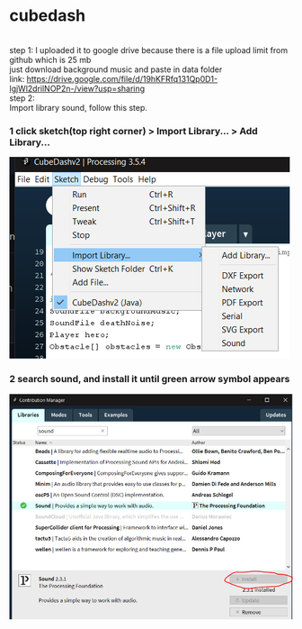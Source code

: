 # cubedash
</br> step 1:
I uploaded it to google drive because there is a file upload limit from github which is 25 mb
</br>just download background music and paste in data folder
</br>link: https://drive.google.com/file/d/19hKFRfq131Qp0D1-lgjWl2drilNOP2n-/view?usp=sharing
</br>step 2:
</br>Import library sound, follow this step.
### 1 click sketch(top right corner) > Import Library... > Add Library...
![](https://raw.githubusercontent.com/adefiqri12/cubedash/main/how_to_import_library_sound_1.png)
### 2 search sound, and install it until green arrow symbol appears 
![](https://raw.githubusercontent.com/adefiqri12/cubedash/main/how_to_import_library_sound_2.PNG)
